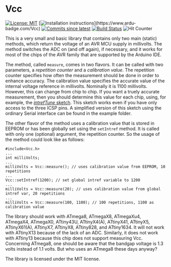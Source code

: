 Vcc
===

[![License: MIT](https://img.shields.io/badge/License-MIT-blue.svg)](https://opensource.org/licenses/MIT)
[![Installation instructions](https://www.ardu-badge.com/badge/Vcc.svg?)](https://www.ardu-badge.com/Vcc)
[![Commits since latest](https://img.shields.io/github/commits-since/felias-fogg/Vcc/latest)](https://github.com/felias-fogg/Vcc/commits/master)
[![Build Status](https://github.com/felias-fogg/Vcc/workflows/LibraryBuild/badge.svg)](https://github.com/felias-fogg/Vcc/actions)
![Hit Counter](https://visitor-badge.laobi.icu/badge?page_id=felias-fogg_Vcc)



This is a very small and basic library that contains only two main (static) methods, which return the voltage of an AVR MCU supply in millivolts. The method switches the ADC on (and off again), if necessary, and it works for most of the chips of the AVR family that are supported by the Arduino IDE.

The method, called `measure`, comes in two flavors. It can be called with two parameters, a *repetition counter* and a *calibration value*. The repetition counter specifies how often the measurement should be done in order to enhance accuracy. The calibration value specifies the accurate value of the internal voltage reference in millivolts. Nominally it is 1100 millivolts. However, this can change from chip to chip. If you want a truely accurate measurement, then you should determine this value for each chip, using, for example, the [*intrefTune* sketch](https://github.com/felias-fogg/intrefTune). This sketch works even if you have only access to the three ICSP pins. A simplified version of this sketch using the ordinary Serial interface can be found in the example folder.

The other flavor of the method uses a calibration value that is stored in EEPROM or has been globally set using the `setIntref` method. It is called with only one (optional) argument, the repetition counter. So the usage of the method could look like as follows:

    #include<Vcc.h>
	...
	int milliVolts;
	...
	milliVolts = Vcc::measure(); // uses calibration value from EEPROM, 10 repetitions
	...
	Vcc::setIntref(1200); // set global intref variable to 1200
	...
	milliVolts = Vcc::measure(20); // uses calibration value from global intref var, 20 repetitions
	...
	milliVolts = Vcc::measure(100, 1100); // 100 repetitions, 1100 as calibration value

The library should work with ATmega8, ATmegaX8, ATmegaXu4, ATmegaX4, ATmegaX0, ATtiny43U, ATtinyX4(A), ATtinyX41, ATtinyX5, ATtinyX61(A), ATtinyX7, ATtinyX8, ATtiny828, and ATtiny1634. It will not work with ATtinyX13 because of the lack of an ADC. Similarly, it does not work with ATtiny13 because this chip does not support measuring Vcc. Concerning ATmega8, one should be aware that the bandgap voltage is 1.3 volts instead of 1.1 volts. But who uses an ATmega8 these days anyway?

The library is licensed under the MIT license.
